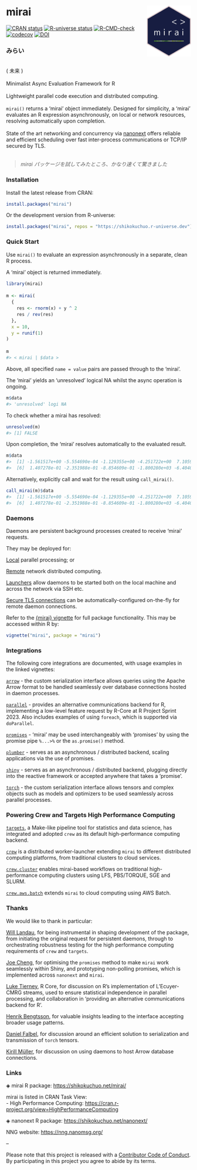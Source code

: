 
<!-- README.md is generated from README.Rmd. Please edit that file -->

# mirai <a href="https://shikokuchuo.net/mirai/" alt="mirai"><img src="man/figures/logo.png" alt="mirai logo" align="right" width="120"/></a>

<!-- badges: start -->

[![CRAN
status](https://www.r-pkg.org/badges/version/mirai?color=112d4e)](https://CRAN.R-project.org/package=mirai)
[![R-universe
status](https://shikokuchuo.r-universe.dev/badges/mirai?color=ddcacc)](https://shikokuchuo.r-universe.dev/mirai)
[![R-CMD-check](https://github.com/shikokuchuo/mirai/workflows/R-CMD-check/badge.svg)](https://github.com/shikokuchuo/mirai/actions)
[![codecov](https://codecov.io/gh/shikokuchuo/mirai/graph/badge.svg)](https://app.codecov.io/gh/shikokuchuo/mirai)
[![DOI](https://zenodo.org/badge/459341940.svg)](https://zenodo.org/badge/latestdoi/459341940)
<!-- badges: end -->

### みらい

<br /> ( 未来 ) <br /><br /> Minimalist Async Evaluation Framework for R
<br /><br /> Lightweight parallel code execution and distributed
computing. <br /><br /> `mirai()` returns a ‘mirai’ object immediately.
Designed for simplicity, a ‘mirai’ evaluates an R expression
asynchronously, on local or network resources, resolving automatically
upon completion. <br /><br /> State of the art networking and
concurrency via [nanonext](https://doi.org/10.5281/zenodo.7903429)
offers reliable and efficient scheduling over fast inter-process
communications or TCP/IP secured by TLS. <br /><br />

> *mirai パッケージを試してみたところ、かなり速くて驚きました*

### Installation

Install the latest release from CRAN:

``` r
install.packages("mirai")
```

Or the development version from R-universe:

``` r
install.packages("mirai", repos = "https://shikokuchuo.r-universe.dev")
```

### Quick Start

Use `mirai()` to evaluate an expression asynchronously in a separate,
clean R process.

A ‘mirai’ object is returned immediately.

``` r
library(mirai)

m <- mirai(
  {
    res <- rnorm(x) + y ^ 2
    res / rev(res)
  },
  x = 10,
  y = runif(1)
)

m
#> < mirai | $data >
```

Above, all specified `name = value` pairs are passed through to the
‘mirai’.

The ‘mirai’ yields an ‘unresolved’ logical NA whilst the async operation
is ongoing.

``` r
m$data
#> 'unresolved' logi NA
```

To check whether a mirai has resolved:

``` r
unresolved(m)
#> [1] FALSE
```

Upon completion, the ‘mirai’ resolves automatically to the evaluated
result.

``` r
m$data
#>  [1] -1.561517e+00 -5.554690e-04 -1.129355e+00 -4.251722e+00  7.105917e+00
#>  [6]  1.407278e-01 -2.351988e-01 -8.854609e-01 -1.800280e+03 -6.404027e-01
```

Alternatively, explicitly call and wait for the result using
`call_mirai()`.

``` r
call_mirai(m)$data
#>  [1] -1.561517e+00 -5.554690e-04 -1.129355e+00 -4.251722e+00  7.105917e+00
#>  [6]  1.407278e-01 -2.351988e-01 -8.854609e-01 -1.800280e+03 -6.404027e-01
```

### Daemons

Daemons are persistent background processes created to receive ‘mirai’
requests.

They may be deployed for:

[Local](https://shikokuchuo.net/mirai/articles/mirai.html#daemons-local-persistent-processes)
parallel processing; or

[Remote](https://shikokuchuo.net/mirai/articles/mirai.html#distributed-computing-remote-daemons)
network distributed computing.

[Launchers](https://shikokuchuo.net/mirai/articles/mirai.html#distributed-computing-launching-daemons)
allow daemons to be started both on the local machine and across the
network via SSH etc.

[Secure TLS
connections](https://shikokuchuo.net/mirai/articles/mirai.html#distributed-computing-tls-secure-connections)
can be automatically-configured on-the-fly for remote daemon
connections.

Refer to the [{mirai}
vignette](https://shikokuchuo.net/mirai/articles/mirai.html) for full
package functionality. This may be accessed within R by:

``` r
vignette("mirai", package = "mirai")
```

### Integrations

The following core integrations are documented, with usage examples in
the linked vignettes:

[`arrow`](https://shikokuchuo.net/mirai/articles/databases.html) - the
custom serialization interface allows queries using the Apache Arrow
format to be handled seamlessly over database connections hosted in
daemon processes.

[`parallel`](https://shikokuchuo.net/mirai/articles/parallel.html) -
provides an alternative communications backend for R, implementing a
low-level feature request by R-Core at R Project Sprint 2023. Also
includes examples of using `foreach`, which is supported via
`doParallel`.

[`promises`](https://shikokuchuo.net/mirai/articles/promises.html) -
‘mirai’ may be used interchangeably with ‘promises’ by using the promise
pipe `%...>%` or the `as.promise()` method.

[`plumber`](https://shikokuchuo.net/mirai/articles/plumber.html) -
serves as an asynchronous / distributed backend, scaling applications
via the use of promises.

[`shiny`](https://shikokuchuo.net/mirai/articles/shiny.html) - serves as
an asynchronous / distributed backend, plugging directly into the
reactive framework or accepted anywhere that takes a ‘promise’.

[`torch`](https://shikokuchuo.net/mirai/articles/torch.html) - the
custom serialization interface allows tensors and complex objects such
as models and optimizers to be used seamlessly across parallel
processes.

### Powering Crew and Targets High Performance Computing

[`targets`](https://docs.ropensci.org/targets/), a Make-like pipeline
tool for statistics and data science, has integrated and adopted `crew`
as its default high-performance computing backend.

[`crew`](https://wlandau.github.io/crew/) is a distributed
worker-launcher extending `mirai` to different distributed computing
platforms, from traditional clusters to cloud services.

[`crew.cluster`](https://wlandau.github.io/crew.cluster/) enables
mirai-based workflows on traditional high-performance computing clusters
using LFS, PBS/TORQUE, SGE and SLURM.

[`crew.aws.batch`](https://wlandau.github.io/crew.aws.batch/) extends
`mirai` to cloud computing using AWS Batch.

### Thanks

We would like to thank in particular:

[Will Landau](https://github.com/wlandau/), for being instrumental in
shaping development of the package, from initiating the original request
for persistent daemons, through to orchestrating robustness testing for
the high performance computing requirements of `crew` and `targets`.

[Joe Cheng](https://github.com/jcheng5/), for optimising the `promises`
method to make `mirai` work seamlessly within Shiny, and prototyping
non-polling promises, which is implemented across `nanonext` and
`mirai`.

[Luke Tierney](https://github.com/ltierney/), R Core, for discussion on
R’s implementation of L’Ecuyer-CMRG streams, used to ensure statistical
independence in parallel processing, and collaboration in ‘providing an
alternative communications backend for R’.

[Henrik Bengtsson](https://github.com/HenrikBengtsson/), for valuable
insights leading to the interface accepting broader usage patterns.

[Daniel Falbel](https://github.com/dfalbel/), for discussion around an
efficient solution to serialization and transmission of `torch` tensors.

[Kirill Müller](https://github.com/krlmlr/), for discussion on using
daemons to host Arrow database connections.

### Links

◈ mirai R package: <https://shikokuchuo.net/mirai/>

mirai is listed in CRAN Task View: <br /> - High Performance Computing:
<https://cran.r-project.org/view=HighPerformanceComputing>

◈ nanonext R package: <https://shikokuchuo.net/nanonext/>

NNG website: <https://nng.nanomsg.org/><br />

–

Please note that this project is released with a [Contributor Code of
Conduct](https://shikokuchuo.net/mirai/CODE_OF_CONDUCT.html). By
participating in this project you agree to abide by its terms.
